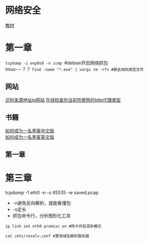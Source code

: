 # 网络安全
[教材](https://c4pr1c3.github.io/cuc-ns/)

# 第一章
```tcpdump -i enp0s9 -n icmp ```#debian开启网络抓包  
tmux---？？
```find -name "*.exe" | xargs rm -rfv #删去相同类型文件``` 
## 网站
[识别来源地址ip网站](www.myip.cn)
[在线检查你当前所使用的http代理类型](http://www.adamek.biz/php.php)
## 书籍
[如何成为一名黑客中文版](https://translations.readthedocs.io/en/latest/hacker_howto.html)  
[如何成为一名黑客英文版](http://catb.org/~esr/faqs/hacker-howto.html)

## 第一章
# 第三章
tcpdump -1 eth0 -n -s 65535 -w saved.pcap
* -n避免反向解析，就能看懂包
* -s定长
* 抓包命令行，分析图形化工具
```
ip link set eth0 promisc on #网卡开启混杂模式
```
```
cat /etc/resolv.conf #更改域名解析服务器
```